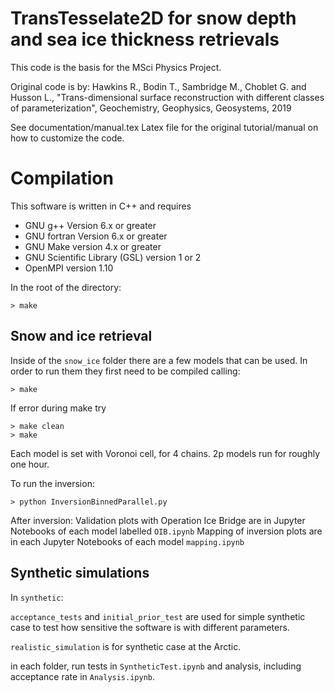 # TransTesselate2D for snow depth and sea ice thickness retrievals
This code is the basis for the MSci Physics Project.

Original code is by: Hawkins R., Bodin T., Sambridge M., Choblet G. and Husson L., "Trans-dimensional surface reconstruction with different classes of parameterization", Geochemistry, Geophysics, Geosystems, 2019

See documentation/manual.tex Latex file for the original tutorial/manual on how to customize the code.

# Compilation

This software is written in C++ and requires

- GNU g++ Version 6.x or greater
- GNU fortran Version 6.x or greater
- GNU Make version 4.x or greater
- GNU Scientific Library (GSL) version 1 or 2
- OpenMPI version 1.10

In the root of the directory:
```
> make 
```

## Snow and ice retrieval

Inside of the `snow_ice` folder there are a few models that can be used. In order to run them they first need to be compiled calling:
```
> make
```

If error during make try 
``` 
> make clean
> make
```
Each model is set with Voronoi cell, for 4 chains. 2p models run for roughly one hour. 

To run the inversion:
```
> python InversionBinnedParallel.py
```

After inversion:
Validation plots with Operation Ice Bridge are in Jupyter Notebooks of each model labelled `OIB.ipynb`
Mapping of inversion plots are in each Jupyter Notebooks of each model `mapping.ipynb`

## Synthetic simulations

In `synthetic`:

`acceptance_tests` and `initial_prior_test` are used for simple synthetic case to test how sensitive the software is with different parameters.

`realistic_simulation` is for synthetic case at the Arctic.

in each folder, run tests in `SyntheticTest.ipynb` and analysis, including acceptance rate in `Analysis.ipynb`.


